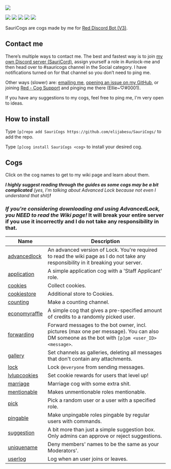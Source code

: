 [![](https://img.shields.io/badge/SauriCogs-by_elijabesu-ffb8d7.svg?style=popout-square&logo=python&logoColor=ffb8d7)](https://cogs.saurich.com/)

[![](https://discordapp.com/api/guilds/482560976307355658/embed.png)](https://discord.gg/Q5KX6kS) [![](https://img.shields.io/badge/Red%20DiscordBot-V3-red.svg)](https://github.com/Cog-Creators/Red-DiscordBot) [![](https://img.shields.io/badge/code%20style-black-000000.svg)](https://github.com/python/black) [![](https://www.codefactor.io/repository/github/elijabesu/sauricogs/badge)](https://www.codefactor.io/repository/github/elijabesu/sauricogs) [![](https://img.shields.io/badge/Support%20me%20on-Patreon-orange.svg?logo=patreon)](https://www.patreon.com/saurichable)

SauriCogs are cogs made by me for [Red Discord Bot (V3)](https://github.com/Cog-Creators/Red-DiscordBot/).

## Contact me

There’s multiple ways to contact me. The best and fastest way is to join [my own Discord server (SauriCord)](https://discord.gg/Q5KX6kS), assign yourself a role in #unlock-me and then head over to #sauricogs channel in the Social category. I have notifications turned on for that channel so you don’t need to ping me.

Other ways (slower) are: <a href="mailto:ellie@saurich.com?subject=SauriCogs">emailing me</a>, <a href="https://github.com/elijabesu/SauriCogs/issues">opening an issue on my GitHub</a>, or joining <a href="https://discord.gg/GET4DVk">Red - Cog Support</a> and pinging me there (Ellie~♡#0001).

If you have any suggestions to my cogs, feel free to ping me, I'm very open to ideas.

## How to install

Type `[p]repo add SauriCogs https://github.com/elijabesu/SauriCogs/` to add the repo.

Type `[p]cog install SauriCogs <cog>` to install your desired cog.

## Cogs

Click on the cog names to get to my wiki page and learn about them.

***I highly suggest reading through the guides as some cogs may be a bit complicated*** *(yes, I'm talking about Advanced Lock because not even I understand that shit)****!***

### *If you're considering downloading and using AdvancedLock, you NEED to read the Wiki page!* It will break your entire server if you use it incorrectly and I do not take any responsibility in that.

| Name | Description | 
| --- | --- | 
| [advancedlock](https://cogs.saurich.com/advancedlock.html) | An advanced version of Lock. You're required to read the wiki page as I do not take any responsibility in it breaking your server. | 
| [application](https://cogs.saurich.com/application.html) | A simple application cog with a 'Staff Applicant' role. | 
| [cookies](https://cogs.saurich.com/cookies.html) | Collect cookies. |
| [cookiestore](https://cogs.saurich.com/cookiestore.html) | Additional store to Cookies. |
| [counting](https://cogs.saurich.com/counting.html) | Make a counting channel. |
| [economyraffle](https://cogs.saurich.com/economyraffle.html) | A simple cog that gives a pre-specified amount of credits to a randomly picked user. | 
| [forwarding](https://cogs.saurich.com/forwarding.html) | Forward messages to the bot owner, incl. pictures (max one per message). You can also DM someone as the bot with `[p]pm <user_ID> <message>`. |
| [gallery](https://cogs.saurich.com/gallery.html) | Set channels as galleries, deleting all messages that don't contain any attachments. |
| [lock](https://cogs.saurich.com/lock.html) | Lock `@everyone` from sending messages. |
| [lvlupcookies](https://cogs.saurich.com/lvlupcookies.html) | Set cookie rewards for users that level up! |
| [marriage](https://cogs.saurich.com/marriage.html) | Marriage cog with some extra shit. |
| [mentionable](https://cogs.saurich.com/mentionable.html) | Makes unmentionable roles mentionable. |
| [pick](https://cogs.saurich.com/pick.html) | Pick a random user or a user with a specified role. |
| [pingable](https://cogs.saurich.com/pingable.html) | Make unpingable roles pingable by regular users with commands. |
| [suggestion](https://cogs.saurich.com/suggestion.html) | A bit more than just a simple suggestion box. Only admins can approve or reject suggestions. |
| [uniquename](https://cogs.saurich.com/uniquename.html) | Deny members' names to be the same as your Moderators'. |
| [userlog](https://cogs.saurich.com/userlog.html) | Log when an user joins or leaves. |
